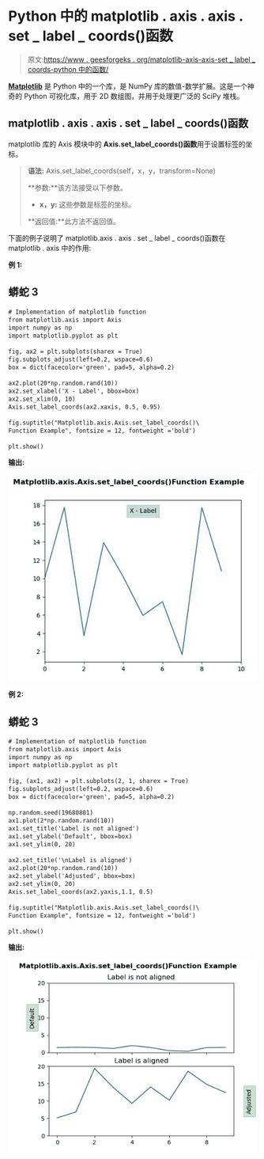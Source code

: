 # Python 中的 matplotlib . axis . axis . set _ label _ coords()函数

> 原文:[https://www . geesforgeks . org/matplotlib-axis-axis-set _ label _ coords-python 中的函数/](https://www.geeksforgeeks.org/matplotlib-axis-axis-set_label_coords-function-in-python/)

[**Matplotlib**](https://www.geeksforgeeks.org/python-introduction-matplotlib/) 是 Python 中的一个库，是 NumPy 库的数值-数学扩展。这是一个神奇的 Python 可视化库，用于 2D 数组图，并用于处理更广泛的 SciPy 堆栈。

## matplotlib . axis . axis . set _ label _ coords()函数

matplotlib 库的 Axis 模块中的 **Axis.set_label_coords()函数**用于设置标签的坐标。

> **语法:** Axis.set_label_coords(self，x，y，transform=None)
> 
> **参数:**该方法接受以下参数。
> 
> *   **x，y:** 这些参数是标签的坐标。
> 
> **返回值:**此方法不返回值。

下面的例子说明了 matplotlib.axis . axis . set _ label _ coords()函数在 matplotlib . axis 中的作用:

**例 1:**

## 蟒蛇 3

```
# Implementation of matplotlib function 
from matplotlib.axis import Axis
import numpy as np
import matplotlib.pyplot as plt

fig, ax2 = plt.subplots(sharex = True)
fig.subplots_adjust(left=0.2, wspace=0.6)
box = dict(facecolor='green', pad=5, alpha=0.2)

ax2.plot(20*np.random.rand(10))
ax2.set_xlabel('X - Label', bbox=box)
ax2.set_xlim(0, 10)
Axis.set_label_coords(ax2.xaxis, 0.5, 0.95)

fig.suptitle("Matplotlib.axis.Axis.set_label_coords()\
Function Example", fontsize = 12, fontweight ='bold') 

plt.show()
```

**输出:**

![](img/fb8e7c8772c3781d41ea4633d9d55974.png)

**例 2:**

## 蟒蛇 3

```
# Implementation of matplotlib function 
from matplotlib.axis import Axis
import numpy as np
import matplotlib.pyplot as plt

fig, (ax1, ax2) = plt.subplots(2, 1, sharex = True)
fig.subplots_adjust(left=0.2, wspace=0.6)
box = dict(facecolor='green', pad=5, alpha=0.2)

np.random.seed(19680801)
ax1.plot(2*np.random.rand(10))
ax1.set_title('Label is not aligned')
ax1.set_ylabel('Default', bbox=box)
ax1.set_ylim(0, 20)

ax2.set_title('\nLabel is aligned')
ax2.plot(20*np.random.rand(10))
ax2.set_ylabel('Adjusted', bbox=box)
ax2.set_ylim(0, 20)
Axis.set_label_coords(ax2.yaxis,1.1, 0.5)

fig.suptitle("Matplotlib.axis.Axis.set_label_coords()\
Function Example", fontsize = 12, fontweight ='bold') 

plt.show()
```

**输出:**

![](img/b06aac4172cd1c3e75a305b31c14a02f.png)